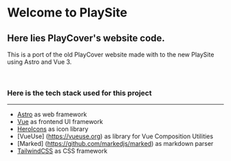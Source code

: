 # Welcome to PlaySite

## Here lies PlayCover's website code.
This is a port of the old PlayCover website made with to the new PlaySite using Astro and Vue 3.

<br>

### Here is the tech stack used for this project

---
* [Astro](https://astro.build) as web framework
* [Vue](https://vuejs.org) as frontend UI framework
* [HeroIcons](https://heroicons.dev) as icon library
* [VueUse] (https://vueuse.org) as library for Vue Composition Utilities
* [Marked] (https://github.com/markedjs/marked) as markdown parser
* [TailwindCSS](https://tailwindcss.com) as CSS framework